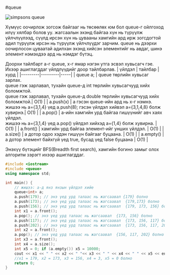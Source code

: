 #queue

![simpsons queue](https://media4.giphy.com/media/l2JdWz78SwGlUV7OM/giphy.gif?cid=ecf05e476m4l07alexoya37pei10dqwthh3ay5ez3v69l7p2&rid=giphy.gif&ct=g)

Хүмүүс оочирлож зогсож байгааг нь төсөөлөх юм бол queue-г ойлгоход илүү хялбар болов уу.
жагсаалын эхэнд байгаа хүн нь түрүүлж үйлчлүүлээд, сүүлд ирсэн хүн нь цувааны хамгийн ард ирж зогсдогтой адил түрүүлж ирсэн нь түрүүлж үйлчлүүдэг зарчим.
queue нь дээрхи оочирлосон цуваатай адилхан эхэнд хийсэн элементийг нь авдаг, шинэ элемент нэмэхдээ ард нь нэмдэг бүтэц.

Доорхи тайлбарт а-г queue, х-г ямар нэгэн утга эсвэл хувьсагч гэе. 
Ихээр ашиглагддаг үйлдлүүдийг доор тайлбарлав.
| үйлдэл | тайлбар | хурд |
|---------|---------|-----|
| queue<int> a; | queue төрлийн хувьсаг зарлах. <br /> queue<int> гэж зарлавал, тухайн queue-д int төрлийн хувьсагчууд хийх боломжтой.<br /> queue<double> гэж зарлавал, тухайн queue-д double төрлийн хувьсагчууд хийх боломжтой.| O(1) |
| a.push(x) | a гэсэн queue-ийн ард нь х-г нэмнэ.<br /> жишээ нь а={3,1,4} үед a.push(8); гэсэн үйлдэл хийвэл a={3,1,4,8} болж хувирнэ.| O(1) |
| a.pop() | a-ийн хамгийн урд байгаа гишүүнийг авч хаях үйлдэл. <br /> жишээ нь a={3,1,4} үед a.pop() үйлдэл хийхэд a={1,4} болж хувирна. | O(1) |
| a.front() | хамгийн урд байгаа элемент-ийг унших үйлдэл.  | O(1) |
| a.size() | а дотор одоо хэдэн гишүүн байгааг буцаана. | O(1) |
| a.empty() | а дотор элемент байхгүй үед true, бусад үед false буцаана | O(1) |

Энэхүү бүтэцийг BFS(Breadth first search), хамгийн богино замыг олох алгоритм зэрэгт ихээр ашиглагддаг.

```cpp
#include <iostream>
#include <queue>
using namespace std;

int main() {
    // жишээ: a-д янз янзын үйлдэл хийе
    queue<int> a;
    a.push(179); // энэ үед урд талаас нь жагсаавал {179} болно
    a.push(173); // энэ үед урд талаас нь жагсаавал  {179,173} болно
    a.push(156); // энэ үед урд талаас нь жагсаавал  {179, 173, 156} болно
    int x1 = a.front();
    a.pop(); // энэ үед урд талаас нь жагсаавал  {173, 156} болно
    a.push(117); // энэ үед урд талаас нь жагсаавал  {173, 156, 117} болно
    a.push(202); // энэ үед урд талаас нь жагсаавал  {173, 156, 117, 202} болно
    int x2 = a.front();
    a.pop(); // энэ үед урд талаас нь жагсаавал  {156, 117, 202} болно
    int x3 = a.front();
    int x4 = a.size();
    int x5 = 0; if (a.empty()) x5 = 10000;
    cout << x1 << " " << x2 << " "<< x3 << " " << x4 << " " << x5 << endl;
    //x1 = 179, x2 = 173, x3 = 156, x4 = 3, x5 = 0 болно
    return 0;
}
```